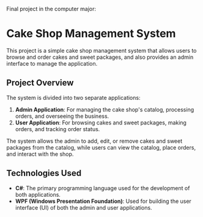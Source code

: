 Final project in the computer major:
# Cake Shop Management System

This project is a simple cake shop management system that allows users to browse and order cakes and sweet packages, and also provides an admin interface to manage the application.

## Project Overview

The system is divided into two separate applications:

1. **Admin Application**: For managing the cake shop's catalog, processing orders, and overseeing the business.
2. **User Application**: For browsing cakes and sweet packages, making orders, and tracking order status.

The system allows the admin to add, edit, or remove cakes and sweet packages from the catalog, while users can view the catalog, place orders, and interact with the shop.

## Technologies Used

- **C#**: The primary programming language used for the development of both applications.
- **WPF (Windows Presentation Foundation)**: Used for building the user interface (UI) of both the admin and user applications.

